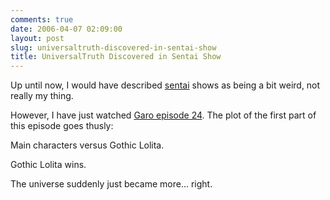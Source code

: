 ```yaml
---
comments: true
date: 2006-04-07 02:09:00
layout: post
slug: universaltruth-discovered-in-sentai-show
title: UniversalTruth Discovered in Sentai Show
---
```


Up until now, I would have described <a href="http://en.wikipedia.org/wiki/Sentai">sentai</a> shows as being a bit weird, not really my thing.  

However, I have just watched <a href="http://tvnihon.dragoneye.ca/torrents/[T-N]Garo_24[275E3A1C].avi.torrent">Garo episode 24</a>.  The plot of the first part of this episode goes thusly:  

Main characters versus Gothic Lolita.  

Gothic Lolita wins.  

The universe suddenly just became more... right.
